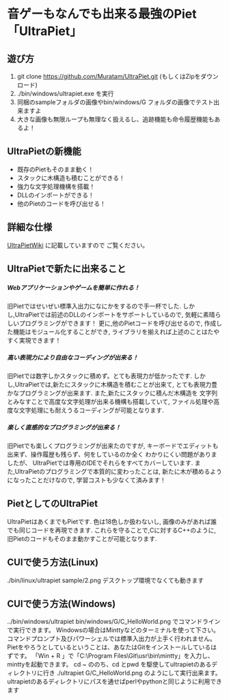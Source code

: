 # 音ゲーもなんでも出来る最強のPiet「UltraPiet」

## 遊び方
1. git clone https://github.com/Muratam/UltraPiet.git
   (もしくはZipをダウンロード)
2. ./bin/windows/ultrapiet.exe を実行
3. 同梱のsampleフォルダの画像やbin/windows/G フォルダの画像でテスト出来ますよ
4. 大きな画像も無限ループも無理なく扱えるし、追跡機能も命令履歴機能もあるよ！

## UltraPietの新機能
- 既存のPietもそのまま動く！
- スタックに木構造も積むことができる！
- 強力な文字処理機構を搭載！
- DLLのインポートができる！
- 他のPietのコードを呼び出せる！

## 詳細な仕様
[UltraPietWiki](https://github.com/Muratam/UltraPiet/wiki) に記載していますので
ご覧ください。

## UltraPietで新たに出来ること

##### Webアプリケーションやゲームを簡単に作れる！
旧Pietではせいぜい標準入出力になにかをするので手一杯でした.
しかし,UltraPietでは前述のDLLのインポートをサポートしているので,
気軽に素晴らしいプログラミングができます！
更に,他のPietコードを呼び出せるので,
作成した機能はモジュール化することができ,
ライブラリを揃えれば上述のことはたやすく実現できます！

##### 高い表現力により自由なコーディングが出来る！
旧Pietでは数字しかスタックに積めず。とても表現力が低かったです.
しかし,UltraPietでは,新たにスタックに木構造を積むことが出来て,
とても表現力豊かなプログラミングが出来ます.
また,新たにスタックに積んだ木構造を
文字列とみなすことで高度な文字処理が出来る機構も搭載していて,
ファイル処理や高度な文字処理にも耐えうるコーディングが可能となります.

##### 楽しく直感的なプログラミングが出来る！
旧Pietでも楽しくプログラミングが出来たのですが,
キーボードでエディットも出来ず、操作履歴も残らず、何をしているのか全く
わかりにくい問題がありましたが、
UltraPietでは専用のIDEでそれらをすべてカバーしています.
また,UltraPietのプログラミングで本質的に変わったことは,
新たに木が積めるようになったことだけなので,
学習コストも少なくて済みます！

## PietとしてのUltraPiet
UltraPietはあくまでもPietです.
色は18色しか扱わないし,
画像のみがあれば誰でも同じコードを再現できます.
これらを守ることで,Cに対するC++のように,
旧Pietのコードもそのまま動かすことが可能となります.

## CUIで使う方法(Linux)
./bin/linux/ultrapiet sample/2.png
デスクトップ環境でなくても動きます

## CUIで使う方法(Windows)
../bin/windows/ultrapiet bin/windows/G/C_HelloWorld.png でコマンドラインで実行できます。
Windowsの場合はMinttyなどのターミナルを使って下さい。
コマンドプロンプト及びパワーシェルでは標準入出力が上手く行われません。
Pietをやろうとしているということは、あなたはGitをインストールしているはずです。
「Win + R 」で「C:\Program Files\Git\usr\bin\mintty」を入力し、minttyを起動できます。
cd ~ ののち、cd とpwd を駆使してultrapietのあるディレクトリに行き
./ultrapiet G/C_HelloWorld.png のようにして実行出来ます。
ultrapietのあるディレクトリにパスを通せばperlやpythonと同じように利用できます


